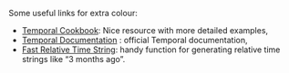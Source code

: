 Some useful links for extra colour:

- [Temporal Cookbook](https://tc39.es/proposal-temporal/docs/cookbook.html): Nice resource with more detailed examples,
- [Temporal Documentation](https://tc39.es/proposal-temporal/docs/) : official Temporal documentation,
- [Fast Relative Time String](https://gist.github.com/steve8708/ada9bff2600228789fce2fcc95427e39): handy function for generating relative time strings like &ldquo;3 months ago&rdquo;.
